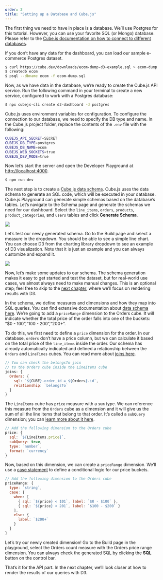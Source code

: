 ```yaml
---
order: 2
title: "Setting up a Database and Cube.js"
---
```


The first thing we need to have in place is a database. We’ll use Postgres for this tutorial. However, you can use your favorite SQL (or Mongo) database. Please refer to the [Cube.js documentation on how to connect to different databases](https://cube.dev/docs/connecting-to-the-database).

If you don’t have any data for the dashboard, you can load our sample e-commerce Postgres dataset.

```bash
$ curl https://cube.dev/downloads/ecom-dump-d3-example.sql > ecom-dump.sql
$ createdb ecom
$ psql --dbname ecom -f ecom-dump.sql
```

Now, as we have data in the database, we’re ready to create the Cube.js API service. Run the following command in your terminal to create a new service, configured to work with a Postgres database:

```bash
$ npx cubejs-cli create d3-dashboard -d postgres
```

Cube.js uses environment variables for configuration. To configure the connection to our database, we need to specify the DB type and name. In the Cube.js project folder, replace the contents of the `.env` file with the following:

```bash
CUBEJS_API_SECRET=SECRET
CUBEJS_DB_TYPE=postgres
CUBEJS_DB_NAME=ecom
CUBEJS_WEB_SOCKETS=true
CUBEJS_DEV_MODE=true
```

Now let’s start the server and open the Developer Playground at [http://localhost:4000](http://localhost:4000).

```bash
$ npm run dev
```

The next step is to create a [Cube.js data schema](https://cube.dev/docs/getting-started-cubejs-schema). Cube.js uses the data schema to generate an SQL code, which will be executed in your database. Cube.js Playground can generate simple schemas based on the database’s tables. Let’s navigate to the Schema page and generate the schemas we need for our dashboard. Select the `line_items`, `orders`, `products`, `product_categories`, and `users` tables and click **Generate Schema**.

![](/images/2-screenshot-1.png)

Let’s test our newly generated schema. Go to the Build page and select a measure in the dropdown. You should be able to see a simple line chart. You can choose D3 from the charting library dropdown to see an example of D3 visualization. Note that it is just an example and you can always customize and expand it.

![](/images/2-screenshot-2.png)

Now, let’s make some updates to our schema. The schema generation makes it easy to get started and test the dataset, but for real-world use cases, we almost always need to make manual changes. This is an optional step; feel free to skip to the [next chapter](/rendering-chart-with-d-3-js), where we’ll focus on rendering results with D3.

In the schema, we define measures and dimensions and how they map into SQL queries. You can find extensive documentation about [data schema here](https://cube.dev/docs/getting-started-cubejs-schema). We’re going to add a `priceRange` dimension to the Orders cube. It will indicate whether the total price of the order falls into one of the buckets: “$0 - $100”, “$100 - $200”, “$200+”.

To do this, we first need to define a `price` dimension for the order. In our database, `orders` don’t have a price column, but we can calculate it based on the total price of the `line_items` inside the order. Our schema has already automatically indicated and defined a relationship between the `Orders` and `LineTimes` cubes. You can read more about [joins here](https://cube.dev/docs/joins).

```javascript
// You can check the belongsTo join
// to the Orders cube inside the LineItems cube
joins: {
  Orders: {
    sql: `${CUBE}.order_id = ${Orders}.id`,
    relationship: `belongsTo`
  }
}
```

The `LineItems` cube has `price` measure with a `sum` type. We can reference this measure from the `Orders` cube as a dimension and it will give us the sum of all the line items that belong to that order. It’s called a `subQuery` dimension; you can [learn more about it here](https://cube.dev/docs/subquery).


```javascript
// Add the following dimension to the Orders cube
price: {
  sql: `${LineItems.price}`,
  subQuery: true,
  type: `number`,
  format: `currency`
}
```

Now, based on this dimension, we can create a `priceRange` dimension. We’ll use a [case statement](https://cube.dev/docs/dimensions#parameters-case) to define a conditional logic for our price buckets.

```javascript
// Add the following dimension to the Orders cube
priceRange: {
  type: `string`,
  case: {
    when: [
      { sql: `${price} < 101`, label: `$0 - $100` },
      { sql: `${price} < 201`, label: `$100 - $200` }
    ],
    else: {
      label: `$200+`
    }
  }
}
```

Let’s try our newly created dimension! Go to the Build page in the playground, select the Orders count measure with the Orders price range dimension. You can always check the generated SQL by clicking the **SQL** button on the control bar.

That’s it for the API part. In the next chapter, we’ll look closer at how to render the results of our queries with D3.
